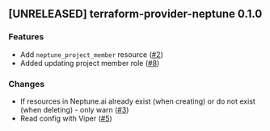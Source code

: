 ## [UNRELEASED] terraform-provider-neptune 0.1.0

### Features
- Add `neptune_project_member` resource ([#2](https://github.com/AleksanderWWW/terraform-provider-neptune/pull/2))
- Added updating project member role ([#8](https://github.com/AleksanderWWW/terraform-provider-neptune/pull/8))


### Changes
- If resources in Neptune.ai already exist (when creating) or do not exist (when deleting) - only warn ([#3](https://github.com/AleksanderWWW/terraform-provider-neptune/pull/3))
- Read config with Viper ([#5](https://github.com/AleksanderWWW/terraform-provider-neptune/pull/5))
